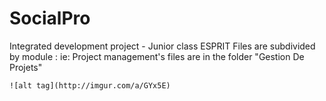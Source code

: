 # SocialPro
Integrated development project - Junior class ESPRIT
Files are subdivided by module : 
    ie: Project management's files are in the folder "Gestion De Projets" 
    
    ![alt tag](http://imgur.com/a/GYx5E)
